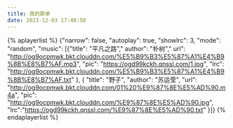 ```yaml
---
title: 我的歌单
date: 2023-12-03 17:48:50
---
```


{% aplayerlist %}
{"narrow": false,
"autoplay": true,
"showlrc": 3,
"mode": "random",
"music": [{"title": "平凡之路","
author": "朴树","
url": "http://og9ocpmwk.bkt.clouddn.com/%E5%B9%B3%E5%87%A1%E4%B9%8B%E8%B7%AF.mp3",
"pic": "https://ogd99kckh.qnssl.com/1.jpg",
"lrc": "http://og9ocpmwk.bkt.clouddn.com/%E5%B9%B3%E5%87%A1%E4%B9%8B%E8%B7%AF.txt"
},
{
"title": "野子",
"author": "苏运莹",
"url": "http://og9ocpmwk.bkt.clouddn.com/01%20%E9%87%8E%E5%AD%90.m4a",
"pic": "http://og9ocpmwk.bkt.clouddn.com/%E9%87%8E%E5%AD%90.jpg",
"lrc":"https://ogd99kckh.qnssl.com/%E9%87%8E%E5%AD%90.txt"
}]}
{% endaplayerlist %}